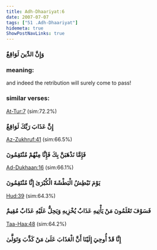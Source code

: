 ```yaml
---
title: Adh-Dhaariyat:6
date: 2007-07-07
tags: ["51 .Adh-Dhaariyat"]
hidemeta: true 
ShowPostNavLinks: true 
---
```

### وَإِنَّ الدِّينَ لَوَاقِعٌ
### meaning: 
and indeed the retribution will surely come to pass!
### similar verses: 

[At-Tur:7](/52/7) (sim:72.2%)

### إِنَّ عَذَابَ رَبِّكَ لَوَاقِعٌ

[Az-Zukhruf:41](/43/41) (sim:66.5%)

### فَإِمَّا نَذْهَبَنَّ بِكَ فَإِنَّا مِنْهُمْ مُنْتَقِمُونَ

[Ad-Dukhaan:16](/44/16) (sim:66.1%)

### يَوْمَ نَبْطِشُ الْبَطْشَةَ الْكُبْرَىٰ إِنَّا مُنْتَقِمُونَ

[Hud:39](/11/39) (sim:64.3%)

### فَسَوْفَ تَعْلَمُونَ مَنْ يَأْتِيهِ عَذَابٌ يُخْزِيهِ وَيَحِلُّ عَلَيْهِ عَذَابٌ مُقِيمٌ

[Taa-Haa:48](/20/48) (sim:64.2%)

### إِنَّا قَدْ أُوحِيَ إِلَيْنَا أَنَّ الْعَذَابَ عَلَىٰ مَنْ كَذَّبَ وَتَوَلَّىٰ
